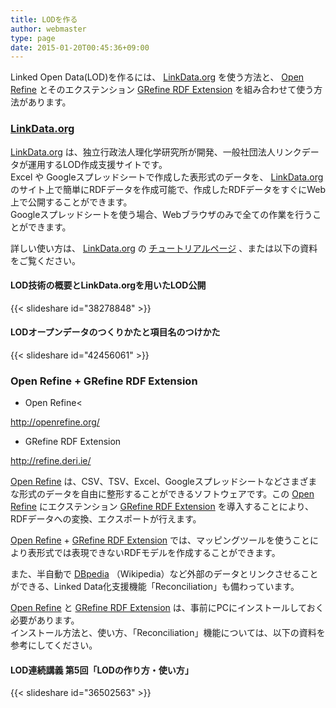 ```yaml
---
title: LODを作る
author: webmaster
type: page
date: 2015-01-20T00:45:36+09:00
---
```


Linked Open Data(LOD)を作るには、
[LinkData.org][1]
を使う方法と、
[Open Refine][2]
とそのエクステンション
[GRefine RDF Extension][3]
を組み合わせて使う方法があります。

### [LinkData.org][1]

[LinkData.org][1]
は、独立行政法人理化学研究所が開発、一般社団法人リンクデータが運用するLOD作成支援サイトです。  
Excel や Googleスプレッドシートで作成した表形式のデータを、
[LinkData.org][1]
のサイト上で簡単にRDFデータを作成可能で、作成したRDFデータをすぐにWeb上で公開することができます。  
Googleスプレッドシートを使う場合、Webブラウザのみで全ての作業を行うことができます。

詳しい使い方は、
[LinkData.org][1]
の
[チュートリアルページ][4]
、または以下の資料をご覧ください。

#### LOD技術の概要とLinkData.orgを用いたLOD公開

{{< slideshare id="38278848" >}}

#### LODオープンデータのつくりかたと項目名のつけかた

{{< slideshare id="42456061" >}}

### Open Refine + GRefine RDF Extension

- Open Refine<

<http://openrefine.org/>

- GRefine RDF Extension

<http://refine.deri.ie/>

[Open Refine](http://openrefine.org/)
は、CSV、TSV、Excel、Googleスプレッドシートなどさまざまな形式のデータを自由に整形することができるソフトウェアです。この
[Open Refine](http://openrefine.org/)
にエクステンション
[GRefine RDF Extension](http://refine.deri.ie/)
を導入することにより、RDFデータへの変換、エクスポートが行えます。


[Open Refine](http://openrefine.org/)
+
[GRefine RDF Extension](http://refine.deri.ie/)
では、マッピングツールを使うことにより表形式では表現できないRDFモデルを作成することができます。


また、半自動で
[DBpedia](http://ja.dbpedia.org/)
（Wikipedia）など外部のデータとリンクさせることができる、Linked Data化支援機能「Reconciliation」も備わっています。


[Open Refine](http://openrefine.org/)
と
[GRefine RDF Extension](http://refine.deri.ie/)
は、事前にPCにインストールしておく必要があります。<br />
インストール方法と、使い方、「Reconciliation」機能については、以下の資料を参考にしてください。

#### LOD連続講義 第5回「LODの作り方・使い方」

{{< slideshare id="36502563" >}}

 [1]: http://linkdata.org/home
 [2]: http://openrefine.org/
 [3]: http://refine.deri.ie/
 [4]: http://linkdata.org/tutorial